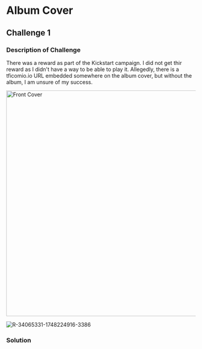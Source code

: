 # Album Cover

## Challenge 1 

### Description of Challenge

There was a reward as part of the Kickstart campaign. I did not get thir reward as I didn't have a way to be able to play it. Allegedly, there is a tficomio.io URL embedded somewhere on the album cover, but without the album, I am unsure of my success. 

<img width="573" height="600" alt="Front Cover" src="https://github.com/user-attachments/assets/98ce9eab-9db0-4f05-a12b-303cd67aab65" />

![R-34065331-1748224916-3386](https://github.com/user-attachments/assets/b04a7d31-7bb9-4545-a225-b8dda5e31007)

### Solution
